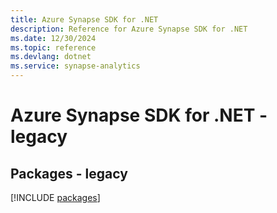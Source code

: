 ```yaml
---
title: Azure Synapse SDK for .NET
description: Reference for Azure Synapse SDK for .NET
ms.date: 12/30/2024
ms.topic: reference
ms.devlang: dotnet
ms.service: synapse-analytics
---
```

# Azure Synapse SDK for .NET - legacy
## Packages - legacy
[!INCLUDE [packages](synapse-index.md)]